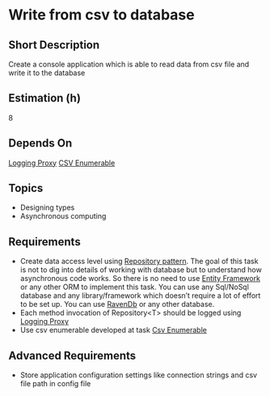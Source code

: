 # Write from csv to database

## Short Description

Create a console application which is able to read data from csv file and write it to the database

## Estimation (h)

8

## Depends On

[Logging Proxy](../logging-proxy/readme.md)
[CSV Enumerable](../csv-enumerable/readme.md)

## Topics

* Designing types
* Asynchronous computing

## Requirements

* Create data access level using [Repository pattern](https://deviq.com/repository-pattern/). The goal of this task is
  not to dig into details of working with database but to understand how asynchronous code works. So there is no need to
  use [Entity Framework](https://docs.microsoft.com/en-us/ef/) or any other ORM to implement this task. You can use any
  Sql/NoSql database and any library/framework which doesn’t require a lot of effort to be set up. You can use
  [RavenDb](https://ravendb.net/) or any other database.
* Each method invocation of Repository\<T\> should be logged using [Logging Proxy](../logging-proxy/readme.md)
* Use csv enumerable developed at task [Csv Enumerable](../csv-enumerable/readme.md)

## Advanced Requirements

* Store application configuration settings like connection strings and csv file path in config file
